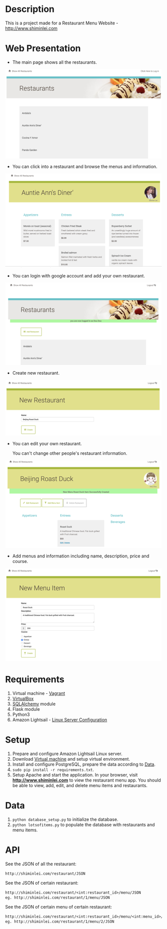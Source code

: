 
# Description

This is a project made for a Restaurant Menu Website -  http://www.shiminlei.com

# Web Presentation

- The main page shows all the restaurants.

![image](./picture/main.png)

- You can click into a restaurant and browse the menus and information. 

![image](./picture/restaurant.png)

- You can login with google account and add your own restaurant.

![image](./picture/login.png)

- Create new restaurant.

![image](./picture/newrestaurant.png)

- You can edit your own restaurant. 

  You can't change other people's restaurant information.

![image](./picture/edit.png)

- Add menus and information including name, description, price and course.

![image](./picture/addmenu.png)



# Requirements

1. Virtual machine - [Vagrant](https://www.vagrantup.com/)
2. [VirtualBox](https://www.virtualbox.org/)
3. [SQLAlchemy](https://www.sqlalchemy.org/) module
4. Flask module
5. Python3 
6. Amazon Lightsail - [Linux Server Configuration](https://github.com/ShiminLei/Linux-Server-Configuration)

# Setup

1. Prepare and configure Amazon Lightsail Linux server.
2. Download [Virtual machine](https://github.com/udacity/fullstack-nanodegree-vm) and setup virtual environment.
3. Install and configure PostgreSQL, prepare the data according to [Data](#data).
4. `sudo pip install -r requirements.txt`.
5. Setup Apache and start the application. In your browser, visit **http://www.shiminlei.com** to view the restaurant menu app. You should be able to view, add, edit, and delete menu items and restaurants. 

# <span id="data">Data</span>

   1. `python database_setup.py` to initialize the database.
   2. `python lotsofitems.py` to  populate the database with restaurants and menu items.

# <span id="view">API</span>

See the JSON of all the restaurant:

```url
http://shiminlei.com/restaurant/JSON
```


See the JSON of certain restaurant:

```url
http://shiminlei.com/restaurant/<int:restaurant_id>/menu/JSON
eg. http://shiminlei.com/restaurant/1/menu/JSON
```
See the JSON of certain menu of certain restaurant:

```url
http://shiminlei.com/restaurant/<int:restaurant_id>/menu/<int:menu_id>/JSON
eg. http://shiminlei.com/restaurant/1/menu/2/JSON
```



